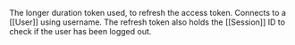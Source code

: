 The longer duration token used, to refresh the access token. Connects to a [[User]] using username.
The refresh token also holds the [[Session]] ID to check if the user has been logged out.